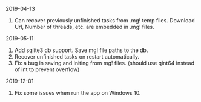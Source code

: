 2019-04-13
1. Can recover previously unfinished tasks from .mg! temp files.
   Download Url, Number of threads, etc. are embedded in .mg! files.

2019-05-11
1. Add sqlite3 db support. Save mg! file paths to the db.
2. Recover unfinished tasks on restart automatically.
3. Fix a bug in saving and initing from mg! files. (should use qint64 instead of int to prevent overflow)

2019-12-01
1. Fix some issues when run the app on Windows 10.
